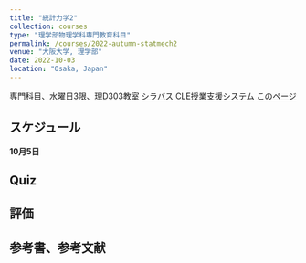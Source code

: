 ```yaml
---
title: "統計力学2"
collection: courses
type: "理学部物理学科専門教育科目"
permalink: /courses/2022-autumn-statmech2
venue: "大阪大学, 理学部"
date: 2022-10-03
location: "Osaka, Japan"
---
```


専門科目、水曜日3限、理D303教室
[シラバス](https://koan.osaka-u.ac.jp/campusweb/)
[CLE授業支援システム](https://www.cle.osaka-u.ac.jp/ultra/courses/_149590_1/cl/outline)
[このページ](https://stsykw.github.io/courses/2022-autumn-statmech2)
 
スケジュール
----------
**10月5日**  






Quiz
----


評価
---




参考書、参考文献
-------------

